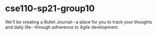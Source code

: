 # cse110-sp21-group10
We'll be creating a Bullet Journal--a place for you to track your thoughts and daily life--through adherence to Agile development.